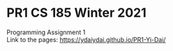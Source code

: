 # PR1 CS 185 Winter 2021
Programming Assignment 1
<br />
Link to the pages: https://ydaiydai.github.io/PR1-Yi-Dai/
